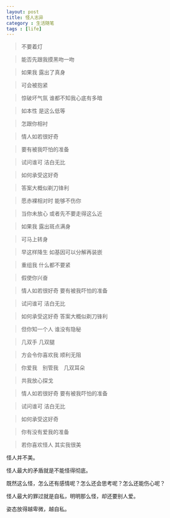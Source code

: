 ```yaml
---
layout: post
title: 怪人志异
category : 生活随笔
tags : [life]
---
```

>不要着灯

>能否先跟我摸黑吻一吻

>如果我 露出了真身

>可会被抱紧

>惊破坏气氛 谁都不知我心底有多暗

>如本性 是这么低等

>怎跟你相衬

>情人如若很好奇

>要有被我吓怕的准备

>试问谁可 洁白无比

>如何承受这好奇

>答案大概似剃刀锋利

>愿赤裸相对时 能够不伤你

>当你未放心 或者先不要走得这么近

>如果我 露出斑点满身

>可马上转身

>早这样降生 如基因可以分解再装嵌

>重组我 什么都不要紧

>假使你兴奋

>情人如若很好奇 要有被我吓怕的准备

>试问谁可 洁白无比

>如何承受这好奇 答案大概似剃刀锋利

>但你知一个人 谁没有隐秘

>几双手 几双腿

>方会令你喜欢我 顺利无阻

>你爱我　别管我　几双耳朵

>共我放心探戈

>情人如若很好奇 要有被我吓怕的准备

>试问谁可 洁白无比

>如何承受这好奇

>你有没有爱我的准备

>若你喜欢怪人 其实我很美

怪人并不美。

怪人最大的矛盾就是不能怪得彻底。

既然这么怪，怎么还有感情呢？怎么还会思考呢？怎么还能伤心呢？

怪人最大的罪过就是自私，明明那么怪，却还要别人爱。

姿态放得越卑微，越自私。

